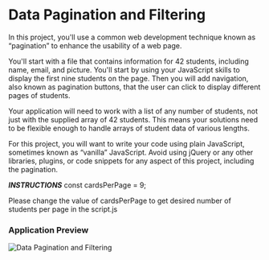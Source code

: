 # Data Pagination and Filtering

In this project, you'll use a common web development technique known as “pagination” to enhance the usability of a web page.

You'll start with a file that contains information for 42 students, including name, email, and picture. You'll start by using your JavaScript skills to display the first nine students on the page. Then you will add navigation, also known as pagination buttons, that the user can click to display different pages of students.

Your application will need to work with a list of any number of students, not just with the supplied array of 42 students. This means your solutions need to be flexible enough to handle arrays of student data of various lengths.

For this project, you will want to write your code using plain JavaScript, sometimes known as “vanilla” JavaScript. Avoid using jQuery or any other libraries, plugins, or code snippets for any aspect of this project, including the pagination.

***INSTRUCTIONS***
const cardsPerPage = 9;

Please change the value of cardsPerPage to get desired number of students per page in the script.js

### Application Preview 
![Data Pagination and Filtering](https://cdn.pythonforce.com/static/github-project-images/students-treehouse.png "Data Pagination and Filtering")


